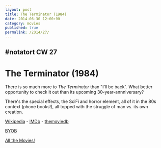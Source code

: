 ```yaml
---
layout: post
title: The Terminator (1984)
date: 2014-06-30 12:00:00
category: movies
published: true
permalink: /2014/27/
---
```


## \#notatort CW 27
# The Terminator \(1984\)

There is so much more to *The Terminator* than "I'll be back". What better opportunity to check it out than its upcoming 30-year-annniversary?

There's the special effects, the SciFi and horror element, all of it in the 80s context (phone books!), all topped with the struggle of man vs. its own creation. 

[Wikipedia](http://en.wikipedia.org/wiki/The_Terminator) - [IMDb](http://www.imdb.com/title/tt0088247/?ref_=fn_al_tt_1) - [themoviedb](http://www.themoviedb.org/movie/218-the-terminator)

<a href="http://en.wikipedia.org/wiki/BYOB_(beverage)">BYOB</a>

[All the Movies!](http://notatort.com/allthemovies/)

<!--include jquery & backstretch-->

<script type="text/javascript" src="https://ajax.googleapis.com/ajax/libs/jquery/1.7.2/jquery.min.js"></script>

<script type="text/javascript" src="http://notatort.com/jquery.backstretch.min.js"></script>

<script type="text/javascript">

$(function(){

     $(window).resize(function(){
     
         if($(this).width() >= 767){
         
             $.backstretch("http://notatort.com/term2.gif", {speed: 150});
             
         }
         
      })
      
      .resize();//trigger resize on page load
      
});

</script>
